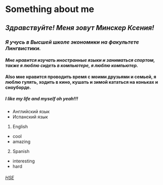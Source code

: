 # Something about me
## *Здравствуйте! Меня зовут Минскер Ксения!*
### _Я учусь в Высшей школе экономики на факультете Лингвистики._
#### ***Мне нравится изучать иностранные языки и заниматься спортом, также я люблю сидеть в компьютере, я люблю компьютер.***
**Also мне нравится проводить время с моими друзьями и семьей, я люблю гулять, ходить в кино, кушать и зимой кататься на коньках и сноуборде.**
##### **I like my life _and myself_ oh yeah!!!**
+ Английский язык
+ Испанский язык
 1. English
  + cool
  + amazing
2. Spanish
  + interesting
  + hard
###### [HSE](https://www.hse.ru/)
